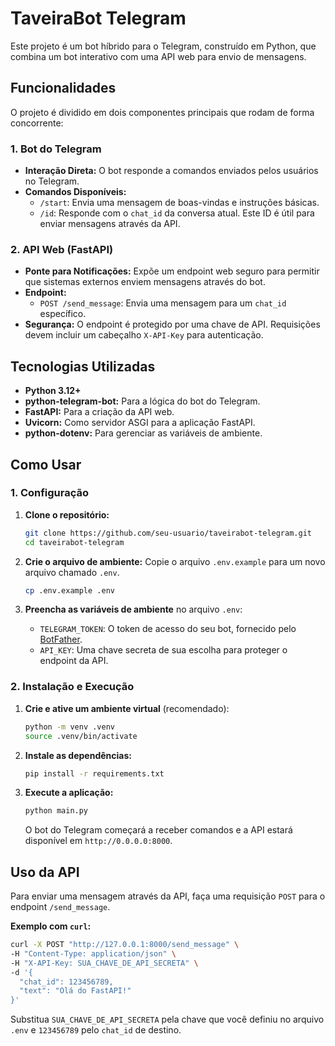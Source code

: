 # TaveiraBot Telegram

Este projeto é um bot híbrido para o Telegram, construído em Python, que combina um bot interativo com uma API web para envio de mensagens.

## Funcionalidades

O projeto é dividido em dois componentes principais que rodam de forma concorrente:

### 1. Bot do Telegram

- **Interação Direta:** O bot responde a comandos enviados pelos usuários no Telegram.
- **Comandos Disponíveis:**
  - `/start`: Envia uma mensagem de boas-vindas e instruções básicas.
  - `/id`: Responde com o `chat_id` da conversa atual. Este ID é útil para enviar mensagens através da API.

### 2. API Web (FastAPI)

- **Ponte para Notificações:** Expõe um endpoint web seguro para permitir que sistemas externos enviem mensagens através do bot.
- **Endpoint:**
  - `POST /send_message`: Envia uma mensagem para um `chat_id` específico.
- **Segurança:** O endpoint é protegido por uma chave de API. Requisições devem incluir um cabeçalho `X-API-Key` para autenticação.

## Tecnologias Utilizadas

- **Python 3.12+**
- **python-telegram-bot:** Para a lógica do bot do Telegram.
- **FastAPI:** Para a criação da API web.
- **Uvicorn:** Como servidor ASGI para a aplicação FastAPI.
- **python-dotenv:** Para gerenciar as variáveis de ambiente.

## Como Usar

### 1. Configuração

1.  **Clone o repositório:**
    ```bash
    git clone https://github.com/seu-usuario/taveirabot-telegram.git
    cd taveirabot-telegram
    ```

2.  **Crie o arquivo de ambiente:**
    Copie o arquivo `.env.example` para um novo arquivo chamado `.env`.
    ```bash
    cp .env.example .env
    ```

3.  **Preencha as variáveis de ambiente** no arquivo `.env`:
    - `TELEGRAM_TOKEN`: O token de acesso do seu bot, fornecido pelo [BotFather](https://t.me/BotFather).
    - `API_KEY`: Uma chave secreta de sua escolha para proteger o endpoint da API.

### 2. Instalação e Execução

1.  **Crie e ative um ambiente virtual** (recomendado):
    ```bash
    python -m venv .venv
    source .venv/bin/activate
    ```

2.  **Instale as dependências:**
    ```bash
    pip install -r requirements.txt
    ```

3.  **Execute a aplicação:**
    ```bash
    python main.py
    ```
    O bot do Telegram começará a receber comandos e a API estará disponível em `http://0.0.0.0:8000`.

## Uso da API

Para enviar uma mensagem através da API, faça uma requisição `POST` para o endpoint `/send_message`.

**Exemplo com `curl`:**

```bash
curl -X POST "http://127.0.0.1:8000/send_message" \
-H "Content-Type: application/json" \
-H "X-API-Key: SUA_CHAVE_DE_API_SECRETA" \
-d '{
  "chat_id": 123456789,
  "text": "Olá do FastAPI!"
}'
```

Substitua `SUA_CHAVE_DE_API_SECRETA` pela chave que você definiu no arquivo `.env` e `123456789` pelo `chat_id` de destino.
